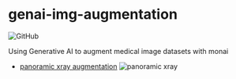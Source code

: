 # genai-img-augmentation
![GitHub](https://img.shields.io/github/license/edgarbc/genai-img-augmentation)

Using Generative AI to augment medical image datasets with monai 

- [panoramic xray augmentation](https://github.com/edgarbc/genai-img-augmentation/blob/main/my_monai_panxray_autoencoder.ipynb)
![panoramic xray](https://github.com/edgarbc/genai-img-augmentation/blob/img/IMG_0010.png?raw=true)
